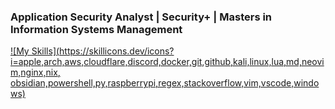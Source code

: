 ### Application Security Analyst | Security+ | Masters in Information Systems Management

[![My Skills](https://skillicons.dev/icons?i=apple,arch,aws,cloudflare,discord,docker,git,github,kali,linux,lua,md,neovim,nginx,nix, obsidian,powershell,py,raspberrypi,regex,stackoverflow,vim,vscode,windows)](https://skillicons.dev)


